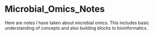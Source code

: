 # Microbial_Omics_Notes

Here are notes I have taken about microbial omics. This includes basic understanding of concepts and also building blocks to bioinformatics. 